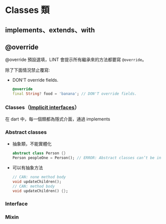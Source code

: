 # Classes 類

## implements、extends、with


## @override

@override 預設選填，LINT 會提示所有繼承來的方法都要寫 `@override`。

除了下面情況禁止覆寫:

- DON'T override fields.
  ```dart
  @override
  final String? food = 'banana'; // DON'T override fields.
  ```

### Classes（[Implicit interfaces](https://dart.dev/guides/language/language-tour#implicit-interfaces)）

在 dart 中，每一個類都為隱式介面，通過 implements

### Abstract classes

- 抽象類，不能實體化
  ```dart
  abstract class Person {}
  Person peopleOne = Person(); // ERROR: Abstract classes can’t be instantiated.
  ```
- 可以有抽象方法
  ```dart
  // CAN: none method body
  void updateChildren();
  // CAN: method body
  void updateChildren() {};
  ```

### Interface

### Mixin
